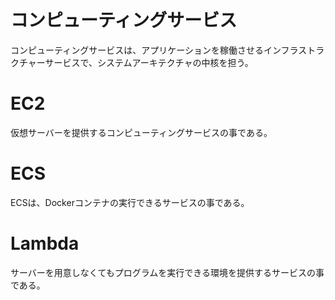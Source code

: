 # コンピューティングサービス
コンピューティングサービスは、アプリケーションを稼働させるインフラストラクチャーサービスで、システムアーキテクチャの中核を担う。

# EC2
仮想サーバーを提供するコンピューティングサービスの事である。

# ECS
ECSは、Dockerコンテナの実行できるサービスの事である。

# Lambda
サーバーを用意しなくてもプログラムを実行できる環境を提供するサービスの事である。

